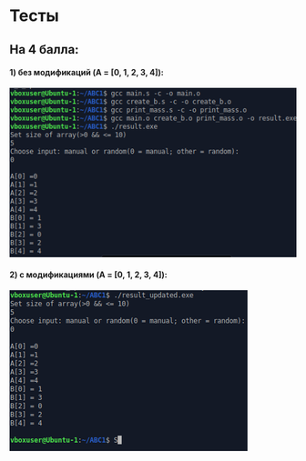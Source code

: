 # Тесты
## На 4 балла:
#### 1) без модификаций (A = [0, 1, 2, 3, 4]):
![Test1](https://github.com/CehhGhost/ABC1/blob/main/TestPic/Test1.png)
#### 2) с модификациями (A = [0, 1, 2, 3, 4]):
![Test2](https://github.com/CehhGhost/ABC1/blob/main/TestPic/Test2.png)
